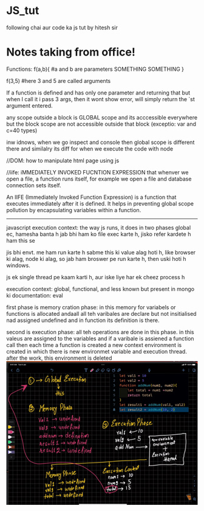 # JS_tut
following chai aur code ka js tut by hitesh sir

# Notes taking from office!
Functions:
 f(a,b){ #a and b are parameters
    SOMETHING SOMETHING
 }

 f(3,5) #here 3 and 5 are called arguments

 If a function is defined and has only one parameter and returning that but when I call it i pass 3 args, then it wont show error, will simply return the `st argument entered.

 any scope outside a block is GLOBAL scope and its acccessible everywhere but the block scope are not accessible outside that block (exceptio: var and c=40 types)

inw idnows, when we go inspect and console then global scope is different there and similalry its diff for when we execute the code with node 

//DOM: how to manipulate html page using js  

//iife: iMMEDIATELY INVOKED FUCNTION EXPRESSION
that whenver we open a file, a function runs itself, for example we open a file and database connection sets itself. 

An IIFE (Immediately Invoked Function Expression) is a function that executes immediately after it is defined. It helps in preventing global scope pollution by encapsulating variables within a function.

***************************************
javascript execution context:
   the way js runs, it does in two phases
   global ec, hamesha banta h jab bhi ham ko file exec karte h, jisko refer kardete h ham this se

jis bhi envt. me ham run karte h sabme this ki value alag hoti h, like browser ki alag, node ki alag, so jab ham broswer pe run karte h, then uski hoti h windows.

js ek single thread pe kaam karti h, aur iske liye har ek cheez process h

execution context:
   global, functional, and less known but present in mongo ki documentation: eval

first phase is memory cration phase:
   in this memory for variabels or functions is allocated andaall
   all teh varibales are declare but not insitialised nad assigned undefined
   and in function its definition is there.   

second is execution phase: all teh operations are done in this phase.
   in this valeus are assigned to the variables
   and if a varibale is assiened a function call then each time a function is created a new context environment is created in which there is new environmet variable and execution thread.
   after the work, this environment is deleted
![ vid 25, 12:54](image-1.png)




